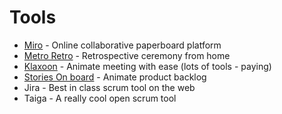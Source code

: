 # Tools

* [Miro](https://miro.com/) - Online collaborative paperboard platform
* [Metro Retro](https://metroretro.io/) - Retrospective ceremony from home
* [Klaxoon](https://klaxoon.com/) - Animate meeting with ease (lots of tools - paying)
* [Stories On board](https://storiesonboard.com/) - Animate product backlog
* Jira - Best in class scrum tool on the web
* Taiga - A really cool open scrum tool

